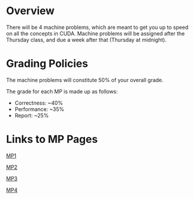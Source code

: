 # Overview #

There will be 4 machine problems, which are meant to get you up to speed on all the concepts in CUDA. Machine problems will be assigned after the Thursday class, and due a week after that (Thursday at midnight).


# Grading Policies #

The machine problems will constitute 50% of your overall grade.

The grade for each MP is made up as follows:
  * Correctness: ~40%
  * Performance: ~35%
  * Report:      ~25%


# Links to MP Pages #

[MP1](MpOne.md)

[MP2](MpTwo.md)

[MP3](MpThree.md)

[MP4](MpFour.md)